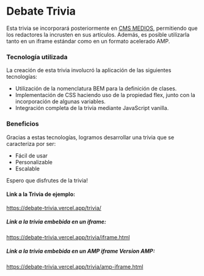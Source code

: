 # Debate Trivia

Esta trivia se incorporará posteriormente en [CMS MEDIOS](https://www.bluestack.la/), permitiendo que los redactores la incrusten en sus artículos. Además, es posible utilizarla tanto en un iframe estándar como en un formato acelerado AMP.

### Tecnología utilizada

La creación de esta trivia involucró la aplicación de las siguientes tecnologías:

- Utilización de la nomenclatura BEM para la definición de clases.
- Implementación de CSS haciendo uso de la propiedad flex, junto con la incorporación de algunas variables.
- Integración completa de la trivia mediante JavaScript vanilla.

### Beneficios

Gracias a estas tecnologías, logramos desarrollar una trivia que se caracteriza por ser:

- Fácil de usar
- Personalizable
- Escalable

Espero que disfrutes de la trivia!

#### Link a la Trivia de ejemplo:

https://debate-trivia.vercel.app/trivia/

##### Link a la trivia embebida en un iframe:

https://debate-trivia.vercel.app/trivia/iframe.html

##### Link a la trivia embebida en un AMP iframe Version AMP:

https://debate-trivia.vercel.app/trivia/amp-iframe.html
